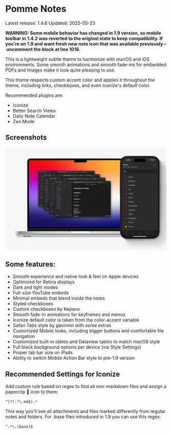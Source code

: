 # Pomme Notes
Latest release: 1.4.6
Updated: 2025-05-23

**WARNING: Some mobile behavior has changed in 1.9 version, so mobile toolbar in 1.4.2 was reverted to the original state to keep compatibility. If you're on 1.9 and want fresh new note icon that was available previously – uncomment the block at line 1016.**

This is a lightweight subtle theme to harmonize with macOS and iOS environments.
Some smooth animations and smooth fade-ins for embedded PDFs and Images make it look quite pleasing to use.

This theme respects custom accent color and applies it throughout the theme, including links, checkboxes, and even Iconize's default color.

Recommended plugins are:
- Iconize
- Better Search Views
- Daily Note Calendar
- Zen Mode

## Screenshots
![](https://github.com/MrParalloid/pomme-notes/blob/main/images/main.jpg)

## Some features:
- Smooth experience and native look & feel on Apple devices
- Optimized for Retina displays
- Dark and light modes
- Full-size YouTube embeds
- Minimal embeds that blend inside the notes
- Styled checkboxes
- Custom checkboxes by Kepano
- Smooth fade-in animations for keyframes and menus
- Iconize default color is taken from the color-accent variable
- Safari Tabs style by gavinmn with some extras
- Customized Mobile looks, including bigger buttons and comfortable file navigation
- Customized built-in tables and Dataview tables to match macOS style
- Full black background options per device (via Style Settings)
- Proper tab bar size on iPads
- Ability to switch Mobile Action Bar style to pre-1.9 version

## Recommended Settings for Iconize
Add custom rule based on regex to find all non-markdown files and assign a paperclip 📎 icon to them: 

```
^(?!.*\.md$).*
```
This way you'll see all attachments and files marked differently from regular notes and folders.
For .base files introduced in 1.9 you can use this regex:
```
^.*\.(base)$
```
